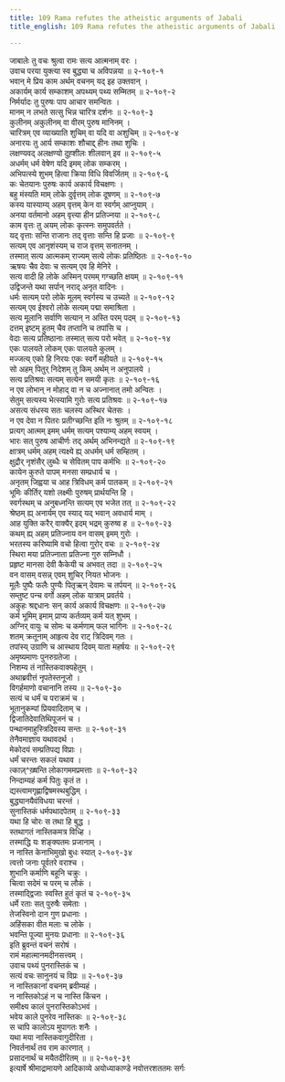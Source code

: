 ```yaml
---
title: 109 Rama refutes the atheistic arguments of Jabali
title_english: 109 Rama refutes the atheistic arguments of Jabali

---
```

जाबालेः तु वचः श्रुत्वा रामः सत्य आत्मनाम् वरः ।  
उवाच परया युक्त्या स्व बुद्ध्या च अविपन्नया ॥ २-१०९-१  
भवान् मे प्रिय काम अर्थम् वचनम् यद् इह उक्तवान् ।  
अकार्यम् कार्य सम्काशम् अपथ्यम् पथ्य सम्मितम् ॥ २-१०९-२  
निर्मर्यादः तु पुरुषः पाप आचार समन्वितः ।  
मानम् न लभते सत्सु भिन्न चारित्र दर्शनः ॥ २-१०९-३  
कुलीनम् अकुलीनम् वा वीरम् पुरुष मानिनम् ।  
चारित्रम् एव व्याख्याति शुचिम् वा यदि वा अशुचिम् ॥ २-१०९-४  
अनारयः तु आर्य सम्काशः शौचाद्द् हीनः तथा शुचिः ।  
लक्षण्यवद् अलक्षण्यो दुह्शीलः शीलवान् इव ॥ २-१०९-५  
अधर्मम् धर्म वेषेण यदि इमम् लोक सम्करम् ।  
अभिपत्स्ये शुभम् हित्वा क्रिया विधि विवर्जितम् ॥ २-१०९-६  
कः चेतयानः पुरुषः कार्य अकार्य विचक्षणः ।  
बहु मंस्यति माम् लोके दुर्वृत्तम् लोक दूषणम् ॥ २-१०९-७  
कस्य यास्याम्य् अहम् वृत्तम् केन वा स्वर्गम् आप्नुयाम् ।  
अनया वर्तमानो अहम् वृत्त्या हीन प्रतिज्नया ॥ २-१०९-८  
काम वृत्तः तु अयम् लोकः कृत्स्नः समुपवर्तते ।  
यद् वृत्ताः सन्ति राजानः तद् वृत्ताः सन्ति हि प्रजाः ॥ २-१०९-९  
सत्यम् एव आनृशंस्यम् च राज वृत्तम् सनातनम् ।  
तस्मात् सत्य आत्मकम् राज्यम् सत्ये लोकः प्रतिष्ठितः ॥ २-१०९-१०  
ऋषयः चैव देवाः च सत्यम् एव हि मेनिरे ।  
सत्य वादी हि लोके अस्मिन् परमम् गग्च्छति क्षयम् ॥ २-१०९-११  
उद्विजन्ते यथा सर्पान् नराद् अनृत वादिनः ।  
धर्मः सत्यम् परो लोके मूलम् स्वर्गस्य च उच्यते ॥ २-१०९-१२  
सत्यम् एव ईश्वरो लोके सत्यम् पद्मा समाश्रिता ।  
सत्य मूलानि सर्वाणि सत्यान् न अस्ति परम् पदम् ॥ २-१०९-१३  
दत्तम् इष्टम् हुतम् चैव तप्तानि च तपांसि च ।  
वेदाः सत्य प्रतिष्ठानाः तस्मात् सत्य परो भवेत् ॥ २-१०९-१४  
एकः पालयते लोकम् एकः पालयते कुलम् ।  
मज्जत्य् एको हि निरयः एकः स्वर्गे महीयते ॥ २-१०९-१५  
सो अहम् पितुर् निदेशम् तु किम् अर्थम् न अनुपालये ।  
सत्य प्रतिश्रवः सत्यम् सत्येन समयी कृतः ॥ २-१०९-१६  
न एव लोभान् न मोहाद् वा न च अज्नानात् तमो अन्वितः ।  
सेतुम् सत्यस्य भेत्स्यामि गुरोः सत्य प्रतिश्रवः ॥ २-१०९-१७  
असत्य संधस्य सतः चलस्य अस्थिर चेतसः ।  
न एव देवा न पितरः प्रतीग्च्छन्ति इति नः श्रुतम् ॥ २-१०९-१८  
प्रत्यग् आत्मम् इमम् धर्मम् सत्यम् पश्याम्य् अहम् स्वयम् ।  
भारः सत् पुरुष आचीर्णः तद् अर्थम् अभिनन्द्यते ॥ २-१०९-१९  
क्षात्रम् धर्मम् अहम् त्यक्ष्ये ह्य् अधर्मम् धर्म सम्हितम् ।  
क्षुद्रौर् नृशंसैर् लुब्धैः च सेवितम् पाप कर्मभिः ॥ २-१०९-२०  
कायेन कुरुते पापम् मनसा सम्प्रधार्य च ।  
अनृतम् जिह्वया च आह त्रिविधम् कर्म पातकम् ॥ २-१०९-२१  
भूमिः कीर्तिर् यशो लक्ष्मीः पुरुषम् प्रार्थयन्ति हि ।  
स्वर्गस्थम् च अनुबध्नन्ति सत्यम् एव भजेत तत् ॥ २-१०९-२२  
श्रेष्ठम् ह्य् अनार्यम् एव स्याद् यद् भवान् अवधार्य माम् ।  
आह युक्ति करैर् वाक्यैर् इदम् भद्रम् कुरुष्व ह ॥ २-१०९-२३  
कथम् ह्य् अहम् प्रतिज्नाय वन वासम् इमम् गुरोः ।  
भरतस्य करिष्यामि वचो हित्वा गुरोर् वचः ॥ २-१०९-२४  
स्थिरा मया प्रतिज्नाता प्रतिज्ना गुरु सम्निधौ ।  
प्रहृष्ट मानसा देवी कैकेयी च अभवत् तदा ॥ २-१०९-२५  
वन वासम् वसन्न् एवम् शुचिर् नियत भोजनः ।  
मूलैः पुष्पैः फलैः पुण्यैः पितृऋन् देवामः च तर्पयन् ॥ २-१०९-२६  
सम्तुष्ट पन्च वर्गो अहम् लोक यात्राम् प्रवर्तये ।  
अकुहः श्रद्दधानः सन् कार्य अकार्य विचक्षणः ॥ २-१०९-२७  
कर्म भूमिम् इमाम् प्राप्य कर्तव्यम् कर्म यत् शुभम् ।  
अग्निर् वायुः च सोमः च कर्मणाम् फल भागिनः ॥ २-१०९-२८  
शतम् क्रतूनाम् आहृत्य देव राट् त्रिदिवम् गतः ।  
तपांस्य् उग्राणि च आस्थाय दिवम् याता महर्षयः ॥ २-१०९-२९  
अमृष्यमाणः पुनरुग्रतेजा ।  
निशम्य तं नास्तिकवाक्यहेतुम् ।  
अथाब्रवीत्तं नृपतेस्तनूजो ।  
विगर्हमाणो वचानानि तस्य ॥ २-१०९-३०  
सत्यं च धर्मं च पराक्रमं च ।  
भूतानुकम्पां प्रियवादिताम् च ।  
द्विजातिदेवातिथिपूजनं च ।  
पन्थानमाहुस्त्रिदिवस्य सन्तः ॥ २-१०९-३१  
तेनैवमाज्ञाय यथावदर्थ ।  
मेकोदयं सम्प्रतिपद्य विप्राः ।  
धर्मं चरन्तः सकलं यथाव ।  
त्काज़्^ख़्षन्ति लोकागममप्रमत्ताः ॥ २-१०९-३२  
निन्दाम्यहं कर्म पितुः कृतं त ।  
द्यस्त्वामगृह्णाद्विषमस्थबुद्धिम् ।  
बुद्ध्यानयैवंविधया चरन्तं ।  
सुनास्तिकं धर्मपथादपेतम् ॥ २-१०९-३३  
यथा हि चोरः स तथा हि बुद्ध ।  
स्तथागतं नास्तिकमत्र विध्हि ।  
तस्माद्धि यः शङ्क्यतमः प्रजानाम् ।  
न नास्ति केनाभिमुखो बुधः स्यात् २-१०९-३४  
त्वत्तो जनाः पूर्वतरे वराश्च ।  
शुभानि कर्माणि बहूनि चक्रुः ।  
चित्वा सदेमं च परम् च लौकं ।  
तस्माद्द्विजाः स्वस्ति हुतं कृतं च २-१०९-३५  
धर्मे रताः सत् पुरुषैः समेताः ।  
तेजस्विनो दान गुण प्रधानाः ।  
अहिंसका वीत मलाः च लोके ।  
भवन्ति पूज्या मुनयः प्रधानाः ॥ २-१०९-३६  
इति ब्रुवन्तं वचनं सरोषं ।  
रामं महात्मानमदीनसत्त्वम् ।  
उवाच पथ्यं पुनरास्तिकं च ।  
सत्यं वचः सानुनयं च विप्रः ॥ २-१०९-३७  
न नास्तिकानां वचनम् ब्रवीम्यहं ।  
न नास्तिकोऽहं न च नास्ति किंचन ।  
समीक्ष्य कालं पुनरास्तिकोऽभवं ।  
भवेय काले पुनरेव नास्तिकः ॥ २-१०९-३८  
स चापि कालोऽय मुपागतः शनैः ।  
यथा मया नास्तिकवागुदीरिता ।  
निवर्तनार्थं तव राम कारणात् ।  
प्रसादनार्थं च मयैतदीरितम् ॥ ॥ २-१०९-३९  
इत्यार्षे श्रीमाद्रामायणे आदिकाव्ये अयोध्याकाण्डे नवोत्तरशततमः सर्गः